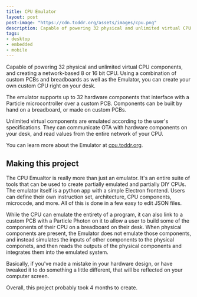 ```yaml
---
title: CPU Emulator
layout: post
post-image: "https://cdn.toddr.org/assets/images/cpu.png"
description: Capable of powering 32 physical and unlimited virtual CPU components, and creating a network-based 8 or 16 bit CPU. Using a combination of custom PCBs and breadboards as well as the Emulator, you can create your own custom CPU right on your desk.
tags:
- desktop
- embedded
- mobile
---
```


Capable of powering 32 physical and unlimited virtual CPU components, and creating a network-based 8 or 16 bit CPU. Using a combination of custom PCBs and breadboards as well as the Emulator, you can create your own custom CPU right on your desk.

The emulator supports up to 32 hardware components that interface with a Particle microcontroller over a custom PCB. Components can be built by hand on a breadboard, or made on custom PCBs.

Unlimited virtual components are emulated according to the user's specifications. They can communicate OTA with hardware components on your desk, and read values from the entire network of your CPU.

You can learn more about the Emulator at [cpu.toddr.org](https://cpu.toddr.org/).

## Making this project

The CPU Emualtor is really more than just an emulator. It's an entire suite of tools that can be used to create partially emulated and partially DIY CPUs. The emulator itself is a python app with a simple Electron frontend. Users can define their own instruction set, architecture, CPU components, microcode, and more. All of this is done in a few easy to edit JSON files. 

While the CPU can emulate the entirety of a program, it can also link to a custom PCB with a Particle Photon on it to allow a user to build some of the components of their CPU on a breadboard on their desk. When physical components are present, the Emulator does not emulate those components, and instead simulates the inputs of other components to the physical componets, and then reads the outputs of the physical components and integrates them into the emulated system. 

Basically, if you've made a mistake in your hardware design, or have tweaked it to do something a little different, that will be reflected on your computer screen.

Overall, this project probably took 4 months to create. 